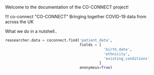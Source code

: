 Welcome to the documentation of the CO-CONNECT project!

!!! co-connect "CO-CONNECT"
    Bringing together COVID-19 data from across the UK

What we do in a nutshell..
```python
reasearcher.data = coconnect.find('patient_data',
                                  fields = [
                                             'birth_date',
                                             'ethnicity',
                                             'existing_conditions'
                                           ]
                                  anonymous=True)
```
